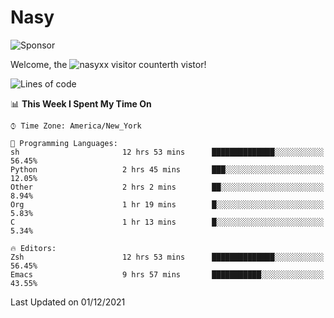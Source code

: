# Nasy

<!--
<p align="center">
<img height="200" src="https://github-readme-stats.vercel.app/api?username=nasyxx&count_private=true&show_icons=true&theme=dracula&include_all_commits=true"/>
<img height="200" src="https://github-readme-stats.vercel.app/api/top-langs/?username=nasyxx&theme=dracula&hide=html,jupyter+notebook&count_private=true&show_icons=true"/>
</p>

  
----------------
-->

![Sponsor](https://img.shields.io/static/v1.svg?label=Sponsor&message=%E2%9D%A4&logo=GitHub&style=flat&color=pink)
 
Welcome, the ![nasyxx visitor counter](https://count.getloli.com/get/@nasyxx?theme=rule34)th vistor!
 
<!--START_SECTION:waka-->
![Lines of code](https://img.shields.io/badge/From%20Hello%20World%20I%27ve%20Written-5.4%20million%20lines%20of%20code-blue)

📊 **This Week I Spent My Time On** 

```text
⌚︎ Time Zone: America/New_York

💬 Programming Languages: 
sh                       12 hrs 53 mins      ██████████████░░░░░░░░░░░   56.45% 
Python                   2 hrs 45 mins       ███░░░░░░░░░░░░░░░░░░░░░░   12.05% 
Other                    2 hrs 2 mins        ██░░░░░░░░░░░░░░░░░░░░░░░   8.94% 
Org                      1 hr 19 mins        █░░░░░░░░░░░░░░░░░░░░░░░░   5.83% 
C                        1 hr 13 mins        █░░░░░░░░░░░░░░░░░░░░░░░░   5.34%

🔥 Editors: 
Zsh                      12 hrs 53 mins      ██████████████░░░░░░░░░░░   56.45% 
Emacs                    9 hrs 57 mins       ███████████░░░░░░░░░░░░░░   43.55%

```


 Last Updated on 01/12/2021
<!--END_SECTION:waka-->

<!-- ![visitors](https://visitor-badge.laobi.icu/badge?page_id=nasyxx.nasyxx) -->
